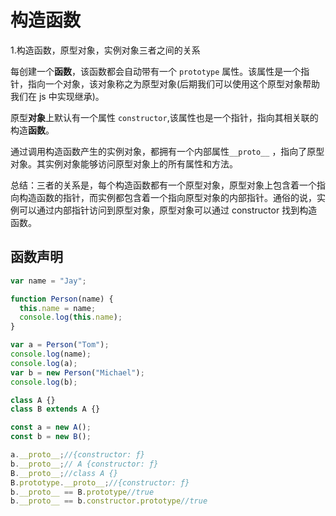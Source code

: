 # 构造函数

1.构造函数，原型对象，实例对象三者之间的关系

每创建一个**函数**，该函数都会自动带有一个 `prototype` 属性。该属性是一个指针，指向一个对象，该对象称之为原型对象(后期我们可以使用这个原型对象帮助我们在 js 中实现继承)。

原型**对象**上默认有一个属性 `constructor`,该属性也是一个指针，指向其相关联的构造**函数**。

通过调用构造函数产生的实例对象，都拥有一个内部属性`__proto__` ，指向了原型对象。其实例对象能够访问原型对象上的所有属性和方法。

总结：三者的关系是，每个构造函数都有一个原型对象，原型对象上包含着一个指向构造函数的指针，而实例都包含着一个指向原型对象的内部指针。通俗的说，实例可以通过内部指针访问到原型对象，原型对象可以通过 constructor 找到构造函数。

## 函数声明

```js
var name = "Jay";

function Person(name) {
  this.name = name;
  console.log(this.name);
}

var a = Person("Tom");
console.log(name);
console.log(a);
var b = new Person("Michael");
console.log(b);
```

```js
class A {}
class B extends A {}

const a = new A();
const b = new B();

a.__proto__;//{constructor: ƒ}
b.__proto__;// A {constructor: ƒ}
B.__proto__;//class A {}
B.prototype.__proto__;//{constructor: ƒ}
b.__proto__ == B.prototype//true
b.__proto__ == b.constructor.prototype//true
```
